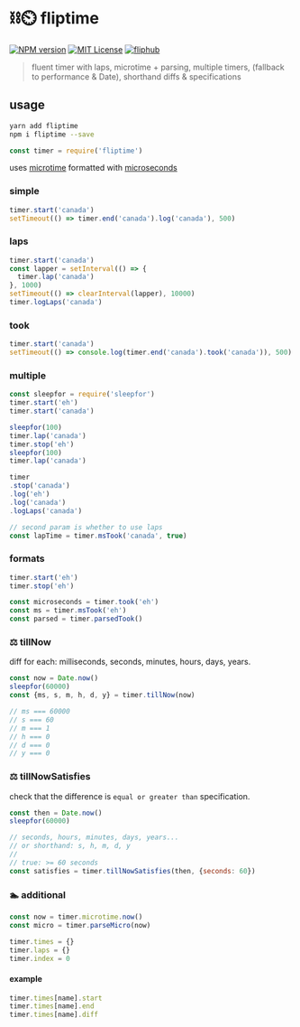 # ⛓⏲ fliptime

[![NPM version][fliptime-image]][fliptime-url]
[![MIT License][license-image]][license-url]
[![fliphub][gitter-badge]][gitter-url]

[fliptime-image]: https://img.shields.io/npm/v/fliptime.svg
[fliptime-url]: https://npmjs.org/package/fliptime
[license-image]: http://img.shields.io/badge/license-MIT-blue.svg?style=flat
[license-url]: https://spdx.org/licenses/MIT
[gitter-badge]: https://img.shields.io/gitter/room/fliphub/pink.svg
[gitter-url]: https://gitter.im/fliphub/Lobby

> fluent timer with laps, microtime + parsing, multiple timers, (fallback to performance & Date), shorthand diffs & specifications

## usage
```bash
yarn add fliptime
npm i fliptime --save
```

```js
const timer = require('fliptime')
```

uses [microtime](https://github.com/wadey/node-microtime) formatted with [microseconds](https://github.com/kamicane/microseconds)


### simple

```js
timer.start('canada')
setTimeout(() => timer.end('canada').log('canada'), 500)
```

### laps
```js
timer.start('canada')
const lapper = setInterval(() => {
  timer.lap('canada')
}, 1000)
setTimeout(() => clearInterval(lapper), 10000)
timer.logLaps('canada')
```

### took

```js
timer.start('canada')
setTimeout(() => console.log(timer.end('canada').took('canada')), 500)
```

### multiple

```js
const sleepfor = require('sleepfor')
timer.start('eh')
timer.start('canada')

sleepfor(100)
timer.lap('canada')
timer.stop('eh')
sleepfor(100)
timer.lap('canada')

timer
.stop('canada')
.log('eh')
.log('canada')
.logLaps('canada')

// second param is whether to use laps
const lapTime = timer.msTook('canada', true)
```

### formats
```js
timer.start('eh')
timer.stop('eh')

const microseconds = timer.took('eh')
const ms = timer.msTook('eh')
const parsed = timer.parsedTook()
```

### ⚖️ tillNow

diff for each: milliseconds, seconds, minutes, hours, days, years.


```js
const now = Date.now()
sleepfor(60000)
const {ms, s, m, h, d, y} = timer.tillNow(now)

// ms === 60000
// s === 60
// m === 1
// h === 0
// d === 0
// y === 0


```

### ⚖️ tillNowSatisfies

check that the difference is `equal or greater than` specification.

```js
const then = Date.now()
sleepfor(60000)

// seconds, hours, minutes, days, years...
// or shorthand: s, h, m, d, y
//
// true: >= 60 seconds
const satisfies = timer.tillNowSatisfies(then, {seconds: 60})
```

### 🏊 additional

```js
const now = timer.microtime.now()
const micro = timer.parseMicro(now)

timer.times = {}
timer.laps = {}
timer.index = 0
```

#### example
```js
timer.times[name].start
timer.times[name].end
timer.times[name].diff
```

